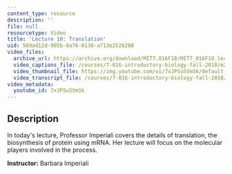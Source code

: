```yaml
---
content_type: resource
description: ''
file: null
resourcetype: Video
title: 'Lecture 10: Translation'
uid: 569ad12d-905b-8a76-0130-a713e252b288
video_files:
  archive_url: https://archive.org/download/MIT7.016F18/MIT7_016F18_lec10_300k.mp4
  video_captions_file: /courses/7-016-introductory-biology-fall-2018/e259e9d8c31c520cb32b838ab96c902f_7xJPSuSVmSk.vtt
  video_thumbnail_file: https://img.youtube.com/vi/7xJPSuSVmSk/default.jpg
  video_transcript_file: /courses/7-016-introductory-biology-fall-2018/720588604bb0204f05a3482db1a9e2b1_7xJPSuSVmSk.pdf
video_metadata:
  youtube_id: 7xJPSuSVmSk
---
```


Description
-----------

In today's lecture, Professor Imperiali covers the details of translation, the biosynthesis of protein using mRNA. Her lecture will focus on the molecular players involved in the process.

**Instructor:** Barbara Imperiali